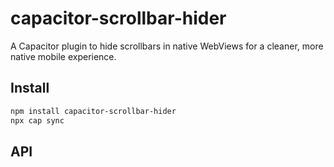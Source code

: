 # capacitor-scrollbar-hider

A Capacitor plugin to hide scrollbars in native WebViews for a cleaner, more native mobile experience.

## Install

```bash
npm install capacitor-scrollbar-hider
npx cap sync
```

## API

<docgen-index></docgen-index>

<docgen-api>
<!-- run docgen to generate docs from the source -->
<!-- More info: https://github.com/ionic-team/capacitor-docgen -->
</docgen-api>
